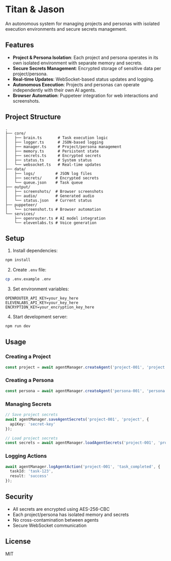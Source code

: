 # Titan & Jason

An autonomous system for managing projects and personas with isolated execution environments and secure secrets management.

## Features

- **Project & Persona Isolation**: Each project and persona operates in its own isolated environment with separate memory and secrets.
- **Secure Secrets Management**: Encrypted storage of sensitive data per project/persona.
- **Real-time Updates**: WebSocket-based status updates and logging.
- **Autonomous Execution**: Projects and personas can operate independently with their own AI agents.
- **Browser Automation**: Puppeteer integration for web interactions and screenshots.

## Project Structure

```
.
├── core/
│   ├── brain.ts       # Task execution logic
│   ├── logger.ts      # JSON-based logging
│   ├── manager.ts     # Project/persona management
│   ├── memory.ts      # Persistent state
│   ├── secrets.ts     # Encrypted secrets
│   ├── status.ts      # System status
│   └── websocket.ts   # Real-time updates
├── data/
│   ├── logs/         # JSON log files
│   ├── secrets/      # Encrypted secrets
│   └── queue.json    # Task queue
├── output/
│   ├── screenshots/  # Browser screenshots
│   ├── audio/        # Generated audio
│   └── status.json   # Current status
├── puppeteer/
│   └── screenshot.ts # Browser automation
└── services/
    ├── openrouter.ts # AI model integration
    └── elevenlabs.ts # Voice generation
```

## Setup

1. Install dependencies:
```bash
npm install
```

2. Create `.env` file:
```bash
cp .env.example .env
```

3. Set environment variables:
```
OPENROUTER_API_KEY=your_key_here
ELEVENLABS_API_KEY=your_key_here
ENCRYPTION_KEY=your_encryption_key_here
```

4. Start development server:
```bash
npm run dev
```

## Usage

### Creating a Project
```typescript
const project = await agentManager.createAgent('project-001', 'project', 'My Project');
```

### Creating a Persona
```typescript
const persona = await agentManager.createAgent('persona-001', 'persona', 'Ethan');
```

### Managing Secrets
```typescript
// Save project secrets
await agentManager.saveAgentSecrets('project-001', 'project', {
  apiKey: 'secret-key'
});

// Load project secrets
const secrets = await agentManager.loadAgentSecrets('project-001', 'project');
```

### Logging Actions
```typescript
await agentManager.logAgentAction('project-001', 'task_completed', {
  taskId: 'task-123',
  result: 'success'
});
```

## Security

- All secrets are encrypted using AES-256-CBC
- Each project/persona has isolated memory and secrets
- No cross-contamination between agents
- Secure WebSocket communication

## License

MIT 